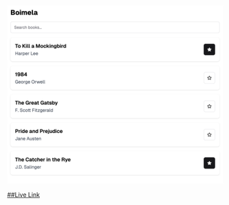 

![Break this design into the logical structure of components](public/boimela.png)

[##Live Link](https://react-with-tapascript-fahad.vercel.app/)
